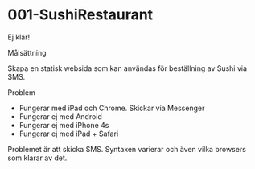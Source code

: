 # 001-SushiRestaurant

Ej klar!

Målsättning

Skapa en statisk websida som kan användas för beställning av Sushi via SMS.

Problem

* Fungerar med iPad och Chrome. Skickar via Messenger
* Fungerar ej med Android
* Fungerar ej med iPhone 4s
* Fungerar ej med iPad + Safari

Problemet är att skicka SMS.
Syntaxen varierar och även vilka browsers som klarar av det.
